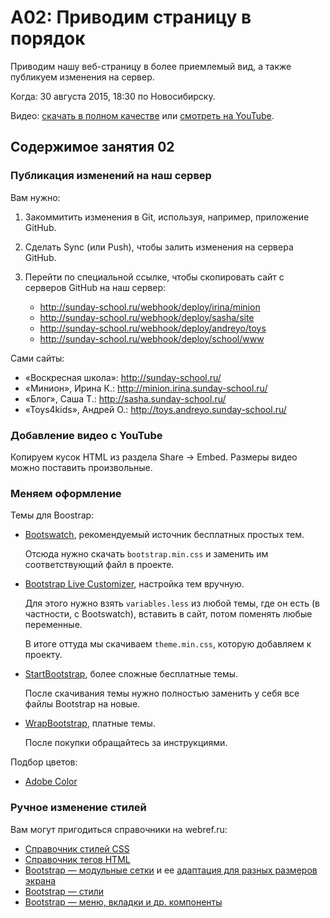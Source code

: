 # A02: Приводим страницу в порядок

Приводим нашу веб-страницу в более приемлемый вид, а также публикуем изменения на сервер.

Когда: 30 августа 2015, 18:30 по Новосибирску.

Видео: [скачать в полном качестве](http://media.sunday-school.ru/SundaySchool-02-800p.mp4) или [смотреть на YouTube](http://www.youtube.com/watch?v=vPccLdv3IkU).


## Содержимое занятия 02

### Публикация изменений на наш сервер

Вам нужно:

1. Закоммитить изменения в Git, используя, например, приложение GitHub.
2. Сделать Sync (или Push), чтобы залить изменения на сервера GitHub.
3. Перейти по специальной ссылке, чтобы скопировать сайт с серверов GitHub на наш сервер:

    * http://sunday-school.ru/webhook/deploy/irina/minion
    * http://sunday-school.ru/webhook/deploy/sasha/site
    * http://sunday-school.ru/webhook/deploy/andreyo/toys
    * http://sunday-school.ru/webhook/deploy/school/www

Сами сайты:

* «Воскресная школа»: http://sunday-school.ru/
* «Минион», Ирина К.: http://minion.irina.sunday-school.ru/
* «Блог», Саша Т.: http://sasha.sunday-school.ru/
* «Toys4kids», Андрей О.: http://toys.andreyo.sunday-school.ru/


### Добавление видео с YouTube

Копируем кусок HTML из раздела Share → Embed. Размеры видео можно поставить произвольные.


### Меняем оформление

Темы для Boostrap:

* [Bootswatch](http://bootswatch.com/), рекомендуемый источник бесплатных простых тем.

    Отсюда нужно скачать `bootstrap.min.css` и заменить им соответствующий файл в проекте.

* [Bootstrap Live Customizer](http://bootstrap-live-customizer.com/), настройка тем вручную.

    Для этого нужно взять `variables.less` из любой темы, где он есть (в частности, с Bootswatch), вставить в сайт, потом поменять любые переменные.

    В итоге оттуда мы скачиваем `theme.min.css`, которую добавляем к проекту.

* [StartBootstrap](http://startbootstrap.com/), более сложные бесплатные темы.

    После скачивания темы нужно полностью заменить у себя все файлы Bootstrap на новые.

* [WrapBootstrap](https://wrapbootstrap.com/), платные темы.

    После покупки обращайтесь за инструкциями.

Подбор цветов:

* [Adobe Color](https://color.adobe.com/)


### Ручное изменение стилей

Вам могут пригодиться справочники на webref.ru:

* [Справочник стилей CSS](https://webref.ru/css)
* [Справочник тегов HTML](https://webref.ru/html)
* [Bootstrap — модульные сетки](https://webref.ru/layout/bootstrap/grid) и ее [адаптация для разных размеров экрана](https://webref.ru/layout/bootstrap/responsive)
* [Bootstrap — стили](https://webref.ru/layout/bootstrap/css)
* [Bootstrap — меню, вкладки и др. компоненты](https://webref.ru/layout/bootstrap/component)
